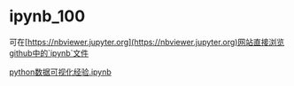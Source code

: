 # ipynb_100

可在[https://nbviewer.jupyter.org](https://nbviewer.jupyter.org)网站直接浏览github中的`ipynb`文件

[python数据可视化经验.ipynb](https://nbviewer.jupyter.org/github/jiawen2077/ipynb_100/blob/main/python%E6%95%B0%E6%8D%AE%E5%8F%AF%E8%A7%86%E5%8C%96%E7%BB%8F%E9%AA%8C.ipynb)